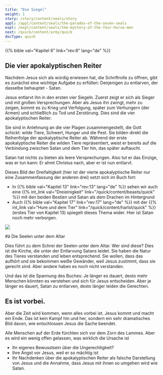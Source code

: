 ```yaml
---
title: "Die Siegel"
weight: 1
story: /story/content/seals/story
appl: /appl/content/seals/the-paradox-of-the-seven-seals
expl: /expl/content/seals/the-mystery-of-the-four-horse-men
next: /quick/content/army/quick
docType: quick
---
```



{{% bible val="Kapitel 6" link="rev:6" lang="de" %}}

## Die vier apokalyptischen Reiter

Nachdem Jesus sich als würdig erwiesen hat, die Schriftrolle zu öffnen, gibt es zunächst eine wichtige Aufgabe zu erfüllen: Denjenigen zu entlarven, der dasselbe behauptet - Satan.

Jesus entlarvt ihn in den ersten vier Siegeln. Zuerst zeigt er sich als Sieger und mit großen Versprechungen. Aber als Jesus ihn zwingt, mehr zu zeigen, kommt es zu Krieg und Verfolgung, später zum Verhungern (der Armen) und schließlich zu Tod und Zerstörung. Dies sind die vier apokalyptischen Reiter.

Sie sind in Anlehnung an die vier Plagen zusammengestellt, die Gott schickt: wilde Tiere, Schwert, Hunger und die Pest. Sie bilden direkt die Reihenfolge der apokalyptische Reiter ab. Während der erste apokalyptische Reiter die wilden Tiere repräsentiert, weist er bereits auf die Verbindung zwischen Satan und dem Tier hin, das später auftaucht.

Satan hat nichts zu bieten als leere Versprechungen. Also tut er das Einzige, was er tun kann: Er ahmt Christus nach, aber er ist nun entlarvt.

Dieses Bild der Dreifaltigkeit (hier ist der vierte apokalyptische Reiter nur eine Zusammenfassung der anderen drei) setzt sich im Buch fort:
- In {{% bible val="Kapitel 13" link="rev:13" lang="de" %}} sehen wir auch eine {{% int_link val="Dreieinigkeit" link="/quick/content/beasts/quick" %}} mit den beiden Bestien und Satan als dem Drachen im Hintergrund
- Auch {{% bible val="Kapitel 17" link="rev:17" lang="de" %}} mit der {{% int_link val="Hure und dem Tier" link="/quick/content/harlot/quick" %}} (erstes Tier von Kapitel 13) spiegelt dieses Thema wider. Hier ist Satan noch mehr verborgen.

![](/images/trinity_de.jpg)

#ä Die Seelen unter dem Altar

Dies führt zu dem Schrei der Seelen unter dem Altar. Wer sind diese? Dies ist die Kirche, die unter der Entlarvung Satans leidet. Sie haben die Natur des Tieres verstanden und leben entsprechend. Sie wollen, dass das aufhört und sie bekommen weiße Gewänder, weil Jesus zustimmt, dass sie gerecht sind. Aber andere haben es noch nicht verstanden. 

Und das ist die Spannung des Buches: Je länger es dauert, desto mehr Menschen könnten es verstehen und sich für Jesus entscheiden. Aber je länger es dauert, Satan zu entlarven, desto länger leiden die Gerechten.

## Es ist vorbei.

Aber die Zeit wird kommen, wenn alles vorbei ist. Jesus kommt und macht ein Ende. Das ist kein Kampf hin und her, sondern ein sehr dramatisches Bild davon, wie entschlossen Jesus die Sache beendet.

Alle Menschen auf der Erde fürchten sich vor dem Zorn des Lammes. Aber es wird ein wenig offen gelassen, was wirklich die Ursache ist
- Ihr eigenes Bewusstsein über die Ungerechtigkeit?
- Ihre Angst vor Jesus, weil er so mächtig ist
- Ihr Nachdenken über die apokalyptischen Reiter als falsche Darstellung von Jesus und die Annahme, dass Jesus mit ihnen so umgehen wird wie Satan.